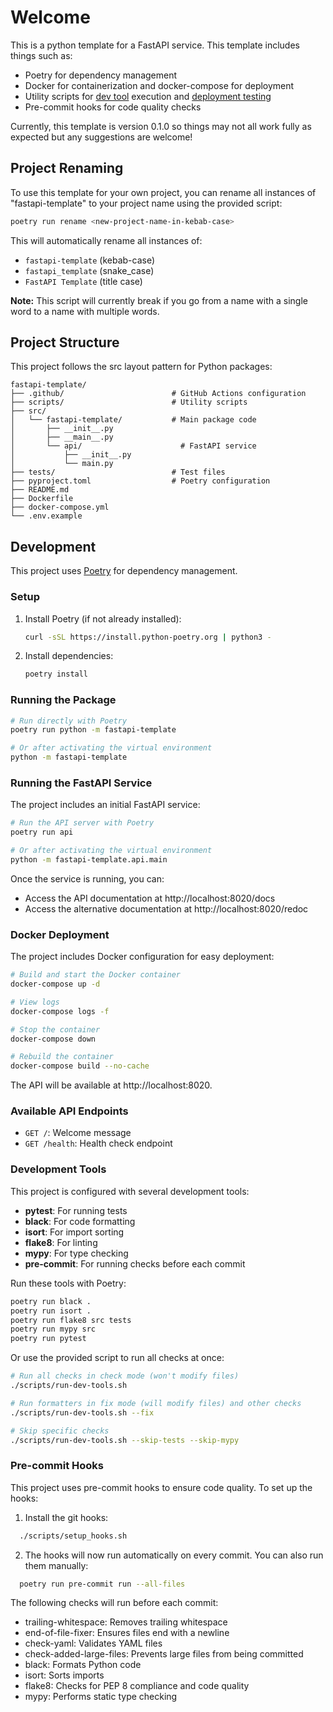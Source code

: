 # Welcome

This is a python template for a FastAPI service. This template includes things such as:
- Poetry for dependency management
- Docker for containerization and docker-compose for deployment
- Utility scripts for [dev tool](#development-tools) execution and [deployment testing](#docker-deployment)
- Pre-commit hooks for code quality checks

Currently, this template is version 0.1.0 so things may not all work fully as expected but any suggestions are welcome!

## Project Renaming

To use this template for your own project, you can rename all instances of "fastapi-template" to your project name using the provided script:

```bash
poetry run rename <new-project-name-in-kebab-case>
```

This will automatically rename all instances of:
- `fastapi-template` (kebab-case)
- `fastapi_template` (snake_case)
- `FastAPI Template` (title case)

**Note:** This script will currently break if you go from a name with a single word to a name with multiple words.

## Project Structure

This project follows the src layout pattern for Python packages:

```
fastapi-template/
├── .github/                        # GitHub Actions configuration
├── scripts/                        # Utility scripts
├── src/
│   └── fastapi-template/           # Main package code
│       ├── __init__.py
│       ├── __main__.py
│       └── api/                      # FastAPI service
│           ├── __init__.py
│           └── main.py
├── tests/                          # Test files
├── pyproject.toml                  # Poetry configuration
├── README.md
├── Dockerfile
├── docker-compose.yml
└── .env.example
```

## Development

This project uses [Poetry](https://python-poetry.org/) for dependency management.

### Setup

1. Install Poetry (if not already installed):
   ```bash
   curl -sSL https://install.python-poetry.org | python3 -
   ```

2. Install dependencies:
   ```bash
   poetry install
   ```

### Running the Package

```bash
# Run directly with Poetry
poetry run python -m fastapi-template

# Or after activating the virtual environment
python -m fastapi-template
```

### Running the FastAPI Service

The project includes an initial FastAPI service:

```bash
# Run the API server with Poetry
poetry run api

# Or after activating the virtual environment
python -m fastapi-template.api.main
```

Once the service is running, you can:
- Access the API documentation at http://localhost:8020/docs
- Access the alternative documentation at http://localhost:8020/redoc

### Docker Deployment

The project includes Docker configuration for easy deployment:

```bash
# Build and start the Docker container
docker-compose up -d

# View logs
docker-compose logs -f

# Stop the container
docker-compose down

# Rebuild the container
docker-compose build --no-cache
```

The API will be available at http://localhost:8020.

### Available API Endpoints

- `GET /`: Welcome message
- `GET /health`: Health check endpoint

### Development Tools

This project is configured with several development tools:

- **pytest**: For running tests
- **black**: For code formatting
- **isort**: For import sorting
- **flake8**: For linting
- **mypy**: For type checking
- **pre-commit**: For running checks before each commit

Run these tools with Poetry:

```bash
poetry run black .
poetry run isort .
poetry run flake8 src tests
poetry run mypy src
poetry run pytest
```

Or use the provided script to run all checks at once:

```bash
# Run all checks in check mode (won't modify files)
./scripts/run-dev-tools.sh

# Run formatters in fix mode (will modify files) and other checks
./scripts/run-dev-tools.sh --fix

# Skip specific checks
./scripts/run-dev-tools.sh --skip-tests --skip-mypy
```

### Pre-commit Hooks

This project uses pre-commit hooks to ensure code quality. To set up the hooks:

1. Install the git hooks:
```bash
  ./scripts/setup_hooks.sh
```

2. The hooks will now run automatically on every commit. You can also run them manually:
```bash
  poetry run pre-commit run --all-files
```

The following checks will run before each commit:
- trailing-whitespace: Removes trailing whitespace
- end-of-file-fixer: Ensures files end with a newline
- check-yaml: Validates YAML files
- check-added-large-files: Prevents large files from being committed
- black: Formats Python code
- isort: Sorts imports
- flake8: Checks for PEP 8 compliance and code quality
- mypy: Performs static type checking
